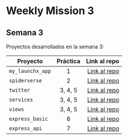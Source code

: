 # Weekly Mission 3
## Semana 3 

Proyectos desarrollados en la semana 3:

| Proyecto | Práctica | Link al repo |
| ------------- |:-------------:| -----:|
|`my_launchx_app`|1|[Link al repo](https://github.com/HectorBusSan/my_launch_app)|
|`spiderverse`|2|[Link al repo](https://github.com/HectorBusSan/Spiderverses)|
|`twitter`|3, 4, 5|[Link al repo](https://github.com/HectorBusSan/Twitter)|
|`services`|3, 4, 5|[Link al repo](https://github.com/HectorBusSan/Services)|
|`views`|3, 4, 5|[Link al repo](https://github.com/HectorBusSan/Views)|
|`express_basic`|6|[Link al repo](https://github.com/HectorBusSan/Express_Basic)|
|`express_api`|7|[Link al repo](https://github.com/HectorBusSan/Express_API)|
